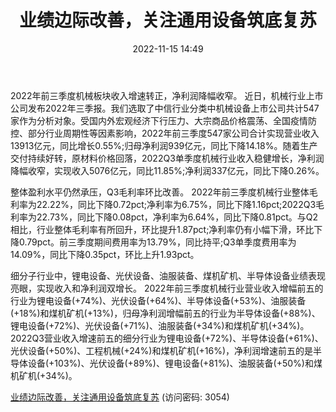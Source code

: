 ﻿---
title: 业绩边际改善，关注通用设备筑底复苏
date: 2022-11-15 14:49
tags:
- 机械设备
updated: 
---

2022年前三季度机械板块收入增速转正，净利润降幅收窄。
近日，机械行业上市公司发布2022年三季报。我们选取了中信行业分类中机械设备上市公司共计547家作为分析对象。受国内外宏观经济下行压力、大宗商品价格震荡、全国疫情防控、部分行业周期性等因素影响，2022年前三季度547家公司合计实现营业收入13913亿元，同比增长0.55%;归母净利润939亿元，同比下降14.18%。随着生产交付持续好转，原材料价格回落，2022Q3单季度机械行业收入稳健增长，净利润降幅收窄，实现收入5076亿元，同比11.85%;净利润337亿元，同比下降0.26%。
<!-- more -->
整体盈利水平仍然承压，Q3毛利率环比改善。
2022年前三季度机械行业整体毛利率为22.22%，同比下降0.72pct;净利率为6.75%，同比下降1.16pct;2022Q3毛利率为22.73%，同比下降0.08pct，净利率为6.64%，同比下降0.81pct。与Q2相比，行业整体毛利率有所回升，环比提升1.87pct;净利率仍有小幅下滑，环比下降0.79pct。前三季度期间费用率为13.79%，同比持平;Q3单季度费用率为14.09%，同比下降0.35pct，环比上升1.93pct。

细分子行业中，锂电设备、光伏设备、油服装备、煤机矿机、半导体设备业绩表现亮眼，实现收入和净利润双增长。
2022年前三季度机械行业营业收入增幅前五的行业为锂电设备(+74%)、光伏设备(+64%)、半导体设备(+53%)、油服装备(+18%)和煤机矿机(+13%)，归母净利润增幅前五的行业为半导体设备(+88%)、锂电设备(+72%)、光伏设备(+71%)、油服装备(+34%)和煤机矿机(+34%)。2022Q3营业收入增速前五的细分行业为锂电设备(+72%)、半导体设备(+61%)、光伏设备(+50%)、工程机械(+24%)和煤机矿机(+16%)，净利润增速前五的是半导体设备(+103%)、光伏设备(+89%)、锂电设备(+81%)、油服装备(+50%)和煤机矿机(+34%)。

[业绩边际改善，关注通用设备筑底复苏](https://url12.ctfile.com/f/3948612-723791749-1d2807?p=3054)
(访问密码: 3054)

